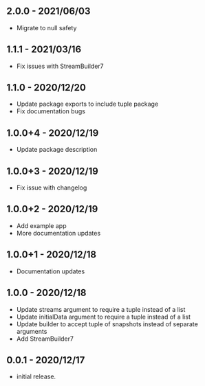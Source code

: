 ## 2.0.0 - 2021/06/03

- Migrate to null safety

## 1.1.1 - 2021/03/16

- Fix issues with StreamBuilder7

## 1.1.0 - 2020/12/20

- Update package exports to include tuple package
- Fix documentation bugs

## 1.0.0+4 - 2020/12/19

- Update package description

## 1.0.0+3 - 2020/12/19

- Fix issue with changelog

## 1.0.0+2 - 2020/12/19

- Add example app
- More documentation updates

## 1.0.0+1 - 2020/12/18

- Documentation updates

## 1.0.0 - 2020/12/18

- Update streams argument to require a tuple instead of a list
- Update initialData argument to require a tuple instead of a list
- Update builder to accept tuple of snapshots instead of separate arguments
- Add StreamBuilder7

## 0.0.1 - 2020/12/17

- initial release.
